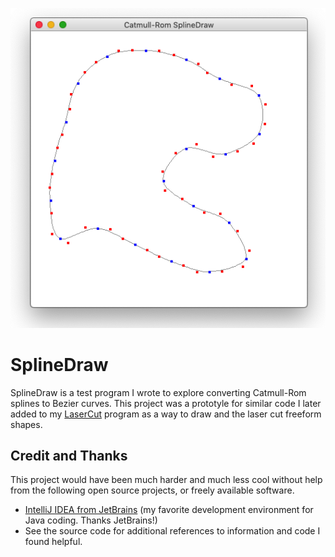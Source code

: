 <p align="center"><img src="/images/SplineDraw%20Screenshot.png"></p>

# SplineDraw

SplineDraw is a test program I wrote to explore converting Catmull-Rom splines to Bezier curves.  This project was a prototyle for similar code I later added to my [LaserCut](https://github.com/wholder/LaserCut) program as a way to draw and the laser cut freeform shapes.

## Credit and Thanks

This project would have been much harder and much less cool without help from the following open source projects, or freely available software.

- [IntelliJ IDEA from JetBrains](https://www.jetbrains.com/idea/) (my favorite development environment for Java coding. Thanks JetBrains!)
- See the source code for additional references to information and code I found helpful.